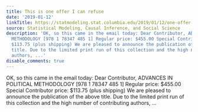 ```yaml
---
title: This is one offer I can refuse
date: '2019-01-12'
linkTitle: https://statmodeling.stat.columbia.edu/2019/01/12/one-offer-can-refuse/
source: Statistical Modeling, Causal Inference, and Social Science
description: 'OK, so this came in the email today: Dear Contributor, ADVANCES IN POLITICAL
  METHODOLOGY [978 1 78347 485 1] Regular price: $455.00 Special Contributor price:
  $113.75 (plus shipping) We are pleased to announce the publication of the above
  title. Due to the limited print run of this collection and the high number of contributing
  authors, ...'
disable_comments: true
---
```

OK, so this came in the email today: Dear Contributor, ADVANCES IN POLITICAL METHODOLOGY [978 1 78347 485 1] Regular price: $455.00 Special Contributor price: $113.75 (plus shipping) We are pleased to announce the publication of the above title. Due to the limited print run of this collection and the high number of contributing authors, ...